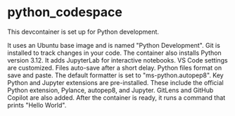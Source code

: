 # python_codespace

This devcontainer is set up for Python development. 

It uses an Ubuntu base image and is named "Python Development". Git is installed to track changes in your code. The container also installs Python version 3.12. It adds JupyterLab for interactive notebooks.
VS Code settings are customized. Files auto-save after a short delay. Python files format on save and paste. The default formatter is set to "ms-python.autopep8". Key Python and Jupyter extensions are pre-installed. These include the official Python extension, Pylance, autopep8, and Jupyter. GitLens and GitHub Copilot are also added.
After the container is ready, it runs a command that prints "Hello World". 
